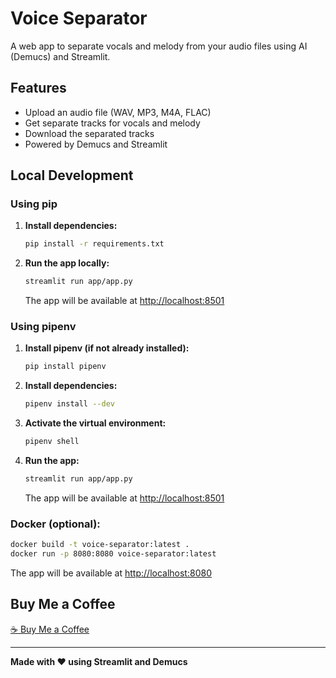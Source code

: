 # Voice Separator

A web app to separate vocals and melody from your audio files using AI (Demucs) and Streamlit.

## Features
- Upload an audio file (WAV, MP3, M4A, FLAC)
- Get separate tracks for vocals and melody
- Download the separated tracks
- Powered by Demucs and Streamlit

## Local Development

### Using pip
1. **Install dependencies:**
   ```bash
   pip install -r requirements.txt
   ```

2. **Run the app locally:**
   ```bash
   streamlit run app/app.py
   ```
   The app will be available at [http://localhost:8501](http://localhost:8501)

### Using pipenv
1. **Install pipenv (if not already installed):**
   ```bash
   pip install pipenv
   ```
2. **Install dependencies:**
   ```bash
   pipenv install --dev
   ```
3. **Activate the virtual environment:**
   ```bash
   pipenv shell
   ```
4. **Run the app:**
   ```bash
   streamlit run app/app.py
   ```
   The app will be available at [http://localhost:8501](http://localhost:8501)

### Docker (optional):
   ```bash
   docker build -t voice-separator:latest .
   docker run -p 8080:8080 voice-separator:latest
   ```
   The app will be available at [http://localhost:8080](http://localhost:8080)

## Buy Me a Coffee
[☕ Buy Me a Coffee](https://buymeacoffee.com/br3gan)

---

**Made with ❤️ using Streamlit and Demucs** 
